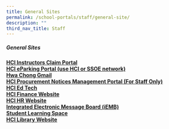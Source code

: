 ```yaml
---
title: General Sites
permalink: /school-portals/staff/general-site/
description: ""
third_nav_title: Staff
---
```

##### General Sites

**[HCI Instructors Claim Portal](http://instructors.hci.edu.sg/)**<br>
**[HCI eParking Portal (use HCI or SSOE network)](http://epark.hci.edu.sg/)**<br>
**[Hwa Chong Gmail](http://gmail.com/)**<br>
**[HCI Procurement Notices Management Portal (For Staff Only)](http://itq.hci.edu.sg/)**<br>
**[HCI Ed Tech](https://sites.google.com/hci.edu.sg/edtech/home)**<br>
**[HCI Finance Website](https://finance.hci.edu.sg/)**<br>
**[HCI HR Website](https://hrdept.hci.edu.sg/)** <br>
**[Integrated Electronic Message Board (iEMB)](https://iemb.hci.edu.sg/)**<br>
**[Student Learning Space](https://learning.moe.edu.sg/)**<br>
**[HCI Library Website](https://library.hci.edu.sg/)**<br>
